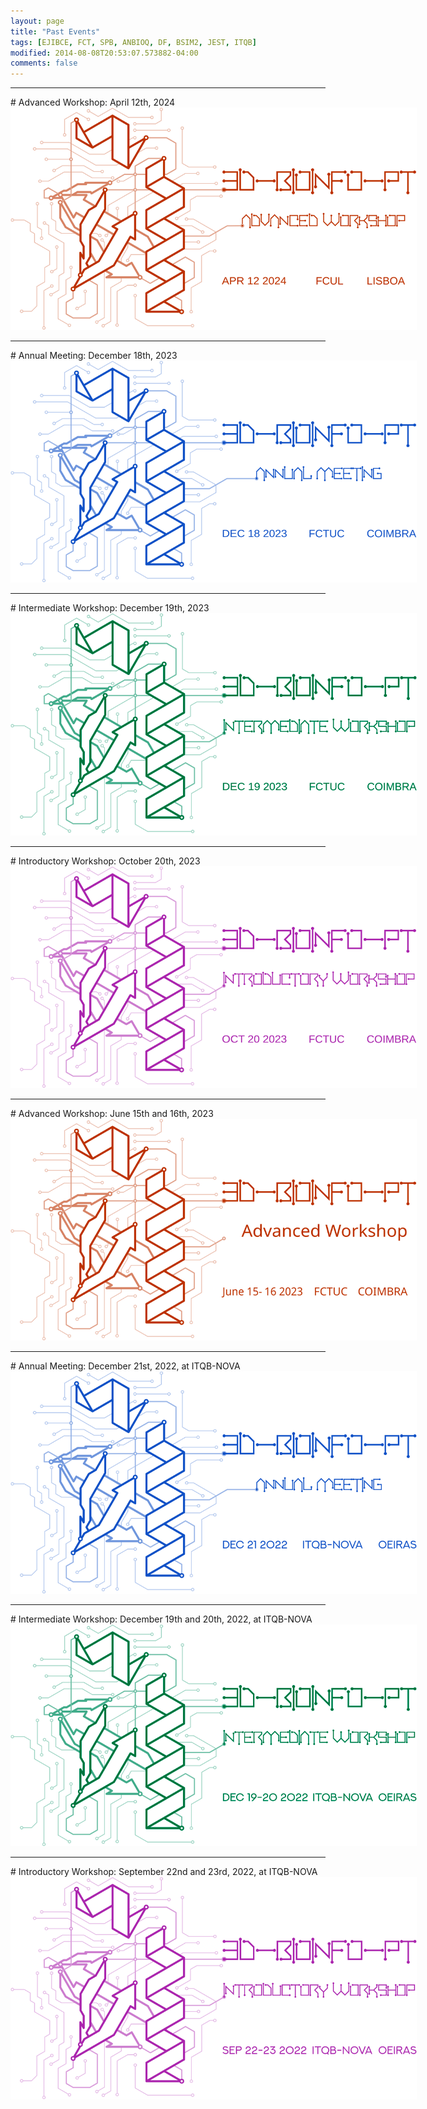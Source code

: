 ```yaml
---
layout: page
title: "Past Events"
tags: [EJIBCE, FCT, SPB, ANBIOQ, DF, BSIM2, JEST, ITQB]
modified: 2014-08-08T20:53:07.573882-04:00
comments: false
---
```


<link rel="stylesheet" href="/events/svgs.css">

<hr>
# Advanced Workshop: April 12th, 2024

<a href="/workshops/workshop_04_2024" title="Click for more information!">
<img alt="Qries" title="More information soon!" class="workshop" src="/images/workshop1-2024.svg" style="max-width: 650px; filter: invert(100%) sepia(100%) saturate(300%) hue-rotate(150deg) invert(100%);">
</a>

<hr>
# Annual Meeting: December 18th, 2023

<a href="/annual_meeting/annual_meeting_12_2023" title="Click for more information!">
<img alt="Qries" src="/images/meeting-2023.svg" class="workshop" style="max-width: 650px; filter: invert(100%) sepia(100%) 
saturate(300%) hue-rotate(0deg) invert(100%);">
</a>

<hr>
# Intermediate Workshop: December 19th, 2023

<a href="/workshops/workshop_12_2023" title="Click for more information!">
<img alt="Qries" src="/images/workshop3-2023.svg" class="workshop" style="max-width: 650px; filter: invert(100%) sepia(100%) 
saturate(300%) hue-rotate(290deg) invert(100%);">
</a>

<hr>
# Introductory Workshop: October 20th, 2023

<a href="/workshops/workshop_10_2023" title="Click for more information!">
<img alt="Qries" src="/images/workshop2-2023.svg" class="workshop" style="max-width: 650px; filter: invert(100%) sepia(100%) 
saturate(300%) hue-rotate(70deg) invert(100%);">
</a>

<hr>
# Advanced Workshop: June 15th and 16th, 2023

<a href="/workshops/workshop_06_2023" title="Click for more information!">
<img alt="Qries" title="More information soon!" class="workshop" src="/images/workshop1-2023.svg" style="max-width: 650px; filter: invert(100%) sepia(100%) saturate(300%) hue-rotate(150deg) invert(100%);">
</a>

<hr>
# <a name="#meeting"></a>Annual Meeting: December 21st, 2022, at ITQB-NOVA

<a href="/annual_meeting/annual_meeting_12_2022" title="Click for more information!">
<img alt="Qries" title="More information soon!" src="/images/meeting-2022.svg" style="max-width: 650px; filter: invert(100%) sepia(100%) saturate(300%) hue-rotate(0deg) invert(100%);">
</a>

<hr>
# <a name="#ws2"></a>Intermediate Workshop: December 19th and 20th, 2022, at ITQB-NOVA

<a href="/workshops/workshop_12_2022" title="Click for more information!">
<img alt="Qries" src="/images/workshop2-2022.svg" class="workshop" style="max-width: 650px; filter: invert(100%) sepia(100%) saturate(300%) hue-rotate(290deg) invert(100%);">
</a>

<hr>
# Introductory Workshop: September 22nd and 23rd, 2022, at ITQB-NOVA

<a href="/workshops/workshop_9_2022" title="Click for more information!">
<img alt="Qries" src="/images/workshop1-2022.svg" class="workshop" style="max-width: 650px; filter: invert(100%) sepia(100%) saturate(300%) hue-rotate(70deg) invert(100%);">
</a>

